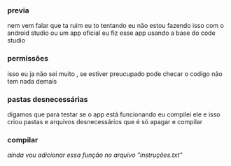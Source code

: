 <h3>previa</h3>
<p>
nem vem falar que ta ruim eu to tentando eu não estou fazendo isso com o android studio ou um app oficial eu fiz esse app usando a base do code studio
</p>
<h3>permissões </h3>
<p>
  isso eu ja não sei muito , se estiver preucupado pode checar o codigo não tem nada demais
</p>
<h3> pastas desnecessárias </h3>
<p>
  digamos que para testar se o app está funcionando 
eu compilei ele e isso criou pastas e arquivos desnecessários que é só apagar e compilar
</p>
<h3> compilar </h3>
<i>ainda vou adicionar essa função no arquivo "instruções.txt"</i>
